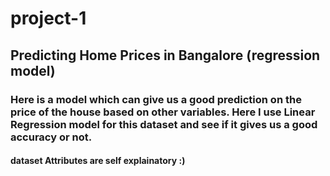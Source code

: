 # project-1
## Predicting Home Prices in Bangalore (regression model)

### Here is a model which can give us a good prediction on the price of the house based on other variables. Here I use Linear Regression model for this dataset and see if it gives us a good accuracy or not.
#### dataset Attributes are self explainatory :)
